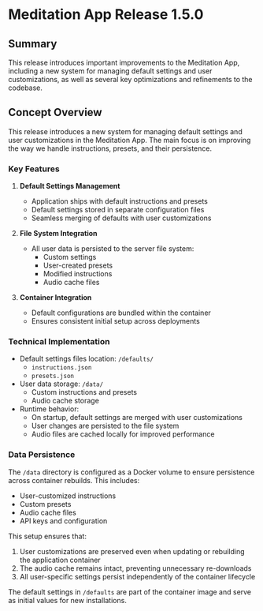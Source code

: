 # Meditation App Release 1.5.0

## Summary

This release introduces important improvements to the Meditation App, including a new system for managing default settings and user customizations, as well as several key optimizations and refinements to the codebase.


## Concept Overview

This release introduces a new system for managing default settings and user customizations in the Meditation App. The main focus is on improving the way we handle instructions, presets, and their persistence.

### Key Features

1. **Default Settings Management**
   - Application ships with default instructions and presets
   - Default settings stored in separate configuration files
   - Seamless merging of defaults with user customizations

2. **File System Integration**
   - All user data is persisted to the server file system:
     - Custom settings
     - User-created presets
     - Modified instructions
     - Audio cache files

3. **Container Integration**
   - Default configurations are bundled within the container
   - Ensures consistent initial setup across deployments

### Technical Implementation

- Default settings files location: `/defaults/`
  - `instructions.json`
  - `presets.json`
- User data storage: `/data/`
  - Custom instructions and presets
  - Audio cache storage
- Runtime behavior:
  - On startup, default settings are merged with user customizations
  - User changes are persisted to the file system
  - Audio files are cached locally for improved performance

### Data Persistence

The `/data` directory is configured as a Docker volume to ensure persistence across container rebuilds. This includes:
- User-customized instructions
- Custom presets
- Audio cache files
- API keys and configuration

This setup ensures that:
1. User customizations are preserved even when updating or rebuilding the application container
2. The audio cache remains intact, preventing unnecessary re-downloads
3. All user-specific settings persist independently of the container lifecycle

The default settings in `/defaults` are part of the container image and serve as initial values for new installations.


